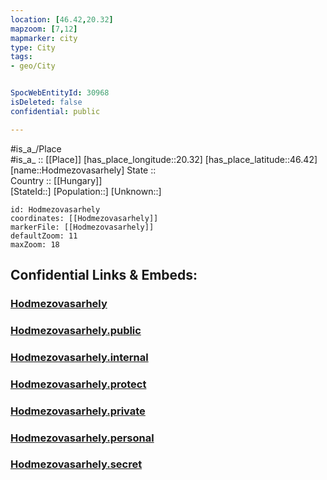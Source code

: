 ```yaml
---
location: [46.42,20.32] 
mapzoom: [7,12] 
mapmarker: city 
type: City
tags:
- geo/City


SpocWebEntityId: 30968
isDeleted: false
confidential: public

---
```

#is_a_/Place  
#is_a_ :: [[Place]] 
[has_place_longitude::20.32] 
[has_place_latitude::46.42] 
[name::Hodmezovasarhely] 
State ::  
Country :: [[Hungary]]  
[StateId::] 
[Population::] 
[Unknown::] 


```leaflet
id: Hodmezovasarhely
coordinates: [[Hodmezovasarhely]] 
markerFile: [[Hodmezovasarhely]] 
defaultZoom: 11 
maxZoom: 18
```


## Confidential Links & Embeds: 

### [Hodmezovasarhely](/_Standards/Earth/Continent/Europe/Europe~East/Hungary/Counties~Hungary/Csongrád/counties~Csongrád/Hódmezôvásárhely/City/Hodmezovasarhely.md) 

### [Hodmezovasarhely.public](/_public/Earth/Continent/Europe/Europe~East/Hungary/Counties~Hungary/Csongrád/counties~Csongrád/Hódmezôvásárhely/City/Hodmezovasarhely.public.md) 

### [Hodmezovasarhely.internal](/_internal/Earth/Continent/Europe/Europe~East/Hungary/Counties~Hungary/Csongrád/counties~Csongrád/Hódmezôvásárhely/City/Hodmezovasarhely.internal.md) 

### [Hodmezovasarhely.protect](/_protect/Earth/Continent/Europe/Europe~East/Hungary/Counties~Hungary/Csongrád/counties~Csongrád/Hódmezôvásárhely/City/Hodmezovasarhely.protect.md) 

### [Hodmezovasarhely.private](/_private/Earth/Continent/Europe/Europe~East/Hungary/Counties~Hungary/Csongrád/counties~Csongrád/Hódmezôvásárhely/City/Hodmezovasarhely.private.md) 

### [Hodmezovasarhely.personal](/_personal/Earth/Continent/Europe/Europe~East/Hungary/Counties~Hungary/Csongrád/counties~Csongrád/Hódmezôvásárhely/City/Hodmezovasarhely.personal.md) 

### [Hodmezovasarhely.secret](/_secret/Earth/Continent/Europe/Europe~East/Hungary/Counties~Hungary/Csongrád/counties~Csongrád/Hódmezôvásárhely/City/Hodmezovasarhely.secret.md)

